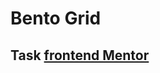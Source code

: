 # Bento Grid
## Task [frontend Mentor ](https://www.frontendmentor.io/challenges/bento-grid-RMydElrlOj/hub)
